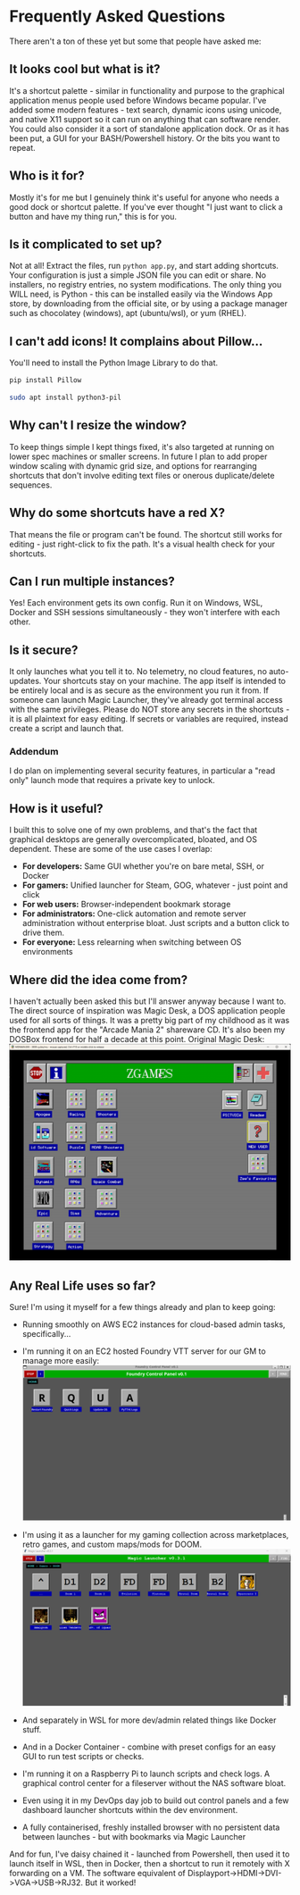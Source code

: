# Frequently Asked Questions

There aren't a ton of these yet but some that people have asked me:

## It looks cool but what is it? 
It's a shortcut palette - similar in functionality and purpose to the graphical application menus people used before Windows became popular.
I've added some modern features - text search, dynamic icons using unicode, and native X11 support so it can run on anything that can software render.
You could also consider it a sort of standalone application dock.
Or as it has been put, a GUI for your BASH/Powershell history. Or the bits you want to repeat.

## Who is it for?

Mostly it's for me but I genuinely think it's useful for anyone who needs a good dock or shortcut palette.
If you've ever thought "I just want to click a button and have my thing run," this is for you.

## Is it complicated to set up?
Not at all! Extract the files, run `python app.py`, and start adding shortcuts. Your configuration is just a simple JSON file you can edit or share. No installers, no registry entries, no system modifications.
The only thing you WILL need, is Python - this can be installed easily via the Windows App store, by downloading from the official site, or by using a package manager such as chocolatey (windows), apt (ubuntu/wsl), or yum (RHEL).

## I can't add icons! It complains about Pillow...
You'll need to install the Python Image Library to do that.
```powershell
pip install Pillow
```

```bash
sudo apt install python3-pil
```

## Why can't I resize the window?
To keep things simple I kept things fixed, it's also targeted at running on lower spec machines or smaller screens.
In future I plan to add proper window scaling with dynamic grid size, and options for rearranging shortcuts that don't involve editing text files or onerous duplicate/delete sequences.

## Why do some shortcuts have a red X?
That means the file or program can't be found. The shortcut still works for editing - just right-click to fix the path. It's a visual health check for your shortcuts.

## Can I run multiple instances?
Yes! Each environment gets its own config. Run it on Windows, WSL, Docker and SSH sessions simultaneously - they won't interfere with each other.

## Is it secure?
It only launches what you tell it to. No telemetry, no cloud features, no auto-updates. Your shortcuts stay on your machine.
The app itself is intended to be entirely local and is as secure as the environment you run it from. If someone can launch Magic Launcher, they've already got terminal access with the same privileges.
Please do NOT store any secrets in the shortcuts - it is all plaintext for easy editing. If secrets or variables are required, instead create a script and launch that.

### Addendum
I do plan on implementing several security features, in particular a "read only" launch mode that requires a private key to unlock.

## How is it useful?
I built this to solve one of my own problems, and that's the fact that graphical desktops are generally overcomplicated, bloated, and OS dependent.
These are some of the use cases I overlap:
- **For developers:** Same GUI whether you're on bare metal, SSH, or Docker  
- **For gamers:** Unified launcher for Steam, GOG, whatever - just point and click  
- **For web users:** Browser-independent bookmark storage  
- **For administrators:** One-click automation and remote server administration without enterprise bloat. Just scripts and a button click to drive them.
- **For everyone:** Less relearning when switching between OS environments

## Where did the idea come from?
I haven't actually been asked this but I'll answer anyway because I want to.
The direct source of inspiration was Magic Desk, a DOS application people used for all sorts of things. It was a pretty big part of my childhood as it was the frontend app for the "Arcade Mania 2" shareware CD. It's also been my DOSBox frontend for half a decade at this point.
Original Magic Desk:
![Magic Desk](image2.png)

## Any Real Life uses so far?
Sure! I'm using it myself for a few things already and plan to keep going:
- Running smoothly on AWS EC2 instances for cloud-based admin tasks, specifically...
- I'm running it on an EC2 hosted Foundry VTT server for our GM to manage more easily:
![Foundry Control Panel](image3.png)

- I'm using it as a launcher for my gaming collection across marketplaces, retro games, and custom maps/mods for DOOM.
![DOOM](image4.png)

- And separately in WSL for more dev/admin related things like Docker stuff.
- And in a Docker Container - combine with preset configs for an easy GUI to run test scripts or checks.
- I'm running it on a Raspberry Pi to launch scripts and check logs. A graphical control center for a fileserver without the NAS software bloat.
- Even using it in my DevOps day job to build out control panels and a few dashboard launcher shortcuts within the dev environment.
- A fully containerised, freshly installed browser with no persistent data between launches - but with bookmarks via Magic Launcher

And for fun, I've daisy chained it - launched from Powershell, then used it to launch itself in WSL, then in Docker, then a shortcut to run it remotely with X forwarding on a VM.
The software equivalent of Displayport->HDMI->DVI->VGA->USB->RJ32. But it worked!